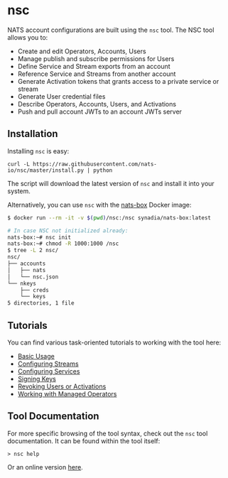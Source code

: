 # nsc

NATS account configurations are built using the `nsc` tool. The NSC tool allows you to:

* Create and edit Operators, Accounts, Users
* Manage publish and subscribe permissions for Users
* Define Service and Stream exports from an account
* Reference Service and Streams from another account 
* Generate Activation tokens that grants access to a private service or stream
* Generate User credential files
* Describe Operators, Accounts, Users, and Activations
* Push and pull account JWTs to an account JWTs server

## Installation

Installing `nsc` is easy:

```text
curl -L https://raw.githubusercontent.com/nats-io/nsc/master/install.py | python
```

The script will download the latest version of `nsc` and install it into your system.

Alternatively, you can use `nsc` with the [nats-box](https://hub.docker.com/r/synadia/nats-box) Docker image:

```bash
$ docker run --rm -it -v $(pwd)/nsc:/nsc synadia/nats-box:latest

# In case NSC not initialized already:
nats-box:~# nsc init
nats-box:~# chmod -R 1000:1000 /nsc
$ tree -L 2 nsc/
nsc/
├── accounts
│   ├── nats
│   └── nsc.json
└── nkeys
    ├── creds
    └── keys
5 directories, 1 file
```

## Tutorials

You can find various task-oriented tutorials to working with the tool here:

* [Basic Usage](basics.md)
* [Configuring Streams](streams.md)
* [Configuring Services](services.md)
* [Signing Keys](signing_keys.md)
* [Revoking Users or Activations](revocation.md)
* [Working with Managed Operators](managed.md)

## Tool Documentation

For more specific browsing of the tool syntax, check out the `nsc` tool documentation. It can be found within the tool itself:

```text
> nsc help
```

Or an online version [here](https://nats-io.github.io/nsc).

